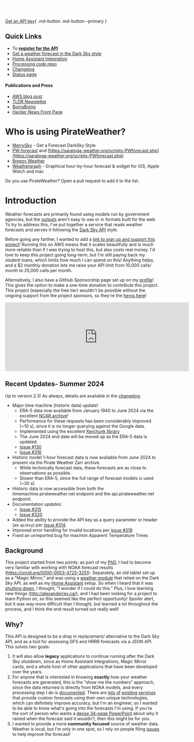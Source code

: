 <div class="imageContainer">
  <div class="text-block">
    <h1 style="color: white;">Pirate Weather</h1>
  </div>
</div>

[Get an API key](https://pirate-weather.apiable.io/){ .md-button .md-button--primary }

## Quick Links
* To [**register for the API**](https://pirate-weather.apiable.io/)
* [Get a weather forecast in the Dark Sky style](https://merrysky.net/)
* [Home Assistant Integration](https://github.com/alexander0042/pirate-weather-hacs)
* [Processing code repo](https://github.com/alexander0042/pirateweather)
* [Changelog](https://pirateweather.net/en/latest/changelog/)
* [Status page](https://pirateweather.xitoring.io/)

#### Publications and Press
* [AWS blog post](https://aws.amazon.com/blogs/publicsector/making-weather-forecasts-accessible-serverless-infrastructure-open-data-aws/)
* [TLDR Newsletter](https://tldr.tech/tech/2023-01-11)
* [BoingBoing](https://boingboing.net/2023/01/10/pirate-weather-api-has-more-features.html)
* [Hacker News Front Page](https://news.ycombinator.com/item?id=34329988)

# Who is using PirateWeather?

- [MerrySky](https://merrysky.net) - Get a Forecast DarkSky Style
- [PW-forecast](https://github.com/ktrue/PW-forecast) and [https://saratoga-weather.org/scripts-PWforecast.php](https://saratoga-weather.org/scripts-PWforecast.php)
- [Breezy Weather](https://github.com/breezy-weather/breezy-weather)
- [Weathergraph](https://weathergraph.app/) - Graphical hour-by-hour forecast & widget for iOS, Apple Watch and mac

Do you use PirateWeather? Open a pull request to add it to the list.

# Introduction 
Weather forecasts are primarily found using models run by government agencies, but the [outputs](https://weather.gc.ca/grib/what_is_GRIB_e.html) aren't easy to use or in formats built for the web.
To try to address this, I've put together a service that reads weather forecasts and serves it following the [Dark Sky API](https://web.archive.org/web/20200723173936/https://darksky.net/dev/docs) style. 

Before going any farther, I wanted to add a [link to sign up and support this project](https://pirate-weather.apiable.io/products/weather-data)! Running this on AWS means that it scales beautifully and is much more reliable than if I was trying to host this, but also costs real money. I'd love to keep this project going long-term, but I'm still paying back my student loans, which limits how much I can spend on this! Anything helps, and a $2 monthly donation lets me raise your API limit from 10,000 calls/ month to 25,000 calls per month.

Alternatively, I also have a GitHub Sponsorship page set up on my [profile](https://github.com/sponsors/alexander0042/)! This gives the option to make a one-time donation to contribute this project. This project (especially the free tier) wouldn't be possible without the ongoing support from the project sponsors, so they're the [heros here](https://github.com/sponsors/alexander0042/)! 

<iframe src="https://github.com/sponsors/alexander0042/card" title="Sponsor alexander0042" height="225" width="600" style="border: 0;"></iframe>

## Recent Updates- Summer 2024
Up to version 2.3! As always, details are available in the [changelog](https://pirateweather.net/en/latest/changelog/).

* Major time machine (historic data) update!
	* ERA-5 data now available from January 1940 to June 2024 via the excellent [NCAR archive](https://registry.opendata.aws/nsf-ncar-era5/)!
	* Performance for these requests has been considerably improved (~10 s), since it is no longer querying against the Google data.
	* Implemented using the excellent [Kerchunk library](https://fsspec.github.io/kerchunk)
	* The June 2024 end date will be moved up as the ERA-5 data is updated.
	* [Issue #130](https://github.com/Pirate-Weather/pirateweather/issues/130)
	* [Issue #316](https://github.com/Pirate-Weather/pirateweather/issues/316)
* Historic model 1-hour forecast data is now available from June 2024 to present via the Pirate Weather Zarr archive.
	* While technically forecast data, these forecasts are as close to observations as possible.
	* Slower than ERA-5, since the full range of forecast models is used (~30 s).
* Historic data is now accessible from both the timemachine.pirateweather.net endpoint and the api.pirateweather.net endpoint.
* Documentation updates:
	* [Issue #315](https://github.com/Pirate-Weather/pirateweather/issues/315)
	* [Issue #320](https://github.com/Pirate-Weather/pirateweather/issues/320)
* Added the ability to provide the API key as a query parameter or header (as `apikey`) per [issue #314](https://github.com/Pirate-Weather/pirateweather/issues/314).
* Improved error handling for invalid locations per [issue #318](https://github.com/Pirate-Weather/pirateweather/issues/318)
* Fixed an unreported bug for max/min Apparent Temperature Times

## Background
This project started from two points: as part of my [PhD](https://coastlines.engineering.queensu.ca/dunexrt), I had to become very familiar with working with NOAA forecast results (<https://orcid.org/0000-0003-4725-3251>). Separately, an old tablet set up as a "Magic Mirror,” and was using a [weather module](https://github.com/jclarke0000/MMM-DarkSkyForecast) that relied on the Dark Sky API, as well as my [Home Assistant](https://www.home-assistant.io/) setup. So when I heard that it was [shutting down](https://blog.darksky.net/dark-sky-has-a-new-home/), I thought, "I wonder if I could do this.” Plus, I love learning new things (<http://alexanderrey.ca/>), and I had been looking for a project to learn Python on, so this seemed like the perfect opportunity!
Spoiler alert, but it was way more difficult than I thought, but learned a lot throughout the process, and I think the end result turned out really well! 

## Why?
This API is designed to be a drop in replacement/ alternative to the Dark Sky API, and as a tool for assessing GFS and HRRR forecasts via a JSON API. This solves two goals:

1. It will also allow **legacy** applications to continue running after the Dark Sky shutdown, since as Home Assistant Integrations, Magic Mirror cards, and a whole host of other applications that have been developed over the years.
2. For anyone that is interested in knowing **exactly** how your weather forecasts are generated, this is the "show me the numbers" approach, since the data returned is directly from NOAA models, and every processing step I do is [documented](https://blog.pirateweather.net/). There are [lots](https://openweathermap.org/) [of](https://www.theweathernetwork.com) [existing](https://weather.com) [services](https://www.accuweather.com/) that provide custom forecasts using their own unique technologies, which can definitely improve accuracy, but I'm an engineer, so I wanted to be able to know what's going into the forecasts I'm using. If you're the sort of person who wants a [dense 34-page PowerPoint](http://rapidrefresh.noaa.gov/pdf/Alexander_AMS_NWP_2020.pdf) about why it rained when the forecast said it wouldn't, then this might be for you.
3. I wanted to provide a more **community focused** source of weather data. Weather is local, but I'm only in one spot, so I rely on people filing [issues](https://github.com/alexander0042/pirateweather/issues) to help improve the forecast!
